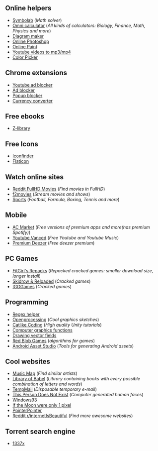 ## Online helpers
- [Symbolab](https://www.symbolab.com/) (*Math solver*)
- [Omni calculator](https://www.omnicalculator.com/) (*All kinds of calculators: Biology, Finance, Math, Physics and more*)
- [Diagram maker](https://app.diagrams.net/)
- [Online Photoshop](https://www.photopea.com/)
- [Online Paint](https://jspaint.app/#local:14066bffee5df)
- [Youtube videos to mp3/mp4](https://www.y2mate.com/en11/convert-youtube)
- [Color Picker](https://www.w3schools.com/colors/colors_picker.asp)

## Chrome extensions
- [Youtube ad blocker](https://chrome.google.com/webstore/detail/adblock-for-youtube/cmedhionkhpnakcndndgjdbohmhepckk?hl=hr)
- [Ad blocker](https://chrome.google.com/webstore/detail/adblock-%E2%80%94-best-ad-blocker/gighmmpiobklfepjocnamgkkbiglidom?hl=hr)
- [Popup blocker](https://chrome.google.com/webstore/detail/pop-up-blocker-for-chrome/bkkbcggnhapdmkeljlodobbkopceiche)
- [Currency converter](https://chrome.google.com/webstore/detail/currency-converter/dkpedpjjafnceedhomeijlphmjbblmdj)

## Free ebooks
 - [Z-library](https://z-lib.org/)

## Free Icons
- [Iconfinder](https://www.iconfinder.com/icon-sets/featured/free)
- [Flaticon](https://www.flaticon.com/)

## Watch online sites
- [Reddit FullHD Movies](https://www.reddit.com/r/watchmoviesfullhd/) (*Find movies in FullHD*)
- [f2movies](https://www2.f2movies.to/) (*Stream movies and shows*)
- [Sports](https://www.totalsportek.com/) (*Football, Formula, Boxing, Tennis and more*)

## Mobile
- [AC Market](https://acmarketofficial.com/) (*Free versions of premium apps and more(has premium Spotify)*)
- [Youtube Vanced](https://vancedapp.com/) (*Free Youtube and Youtube Music*)
- [Premium Deezer](https://drive.google.com/file/d/14pPACcD0uppoauNxmcxy3XpU3O4HgLG_/view?usp=sharing) (*Free deezer premium*)

## PC Games
- [FitGirl's Repacks](https://fitgirl-repacks.site/) (*Repacked cracked games: smaller download size, longer install*)
- [Skidrow & Reloaded](https://www.skidrowreloaded.com/) (*Cracked games*)
- [IGGGames](https://igg-games.com/) (*Cracked games*)

## Programming
- [Regex helper](https://regex101.com/)
- [Openprocessing](https://www.openprocessing.org/browse/#*) (*Cool graphics sketches*)
- [Catlike Coding](https://catlikecoding.com/unity/tutorials/) (*High quality Unity tutorials*)
- [Computer graphics functions](https://www.iquilezles.org/www/index.htm)
- [Drawing vector fields](https://generateme.wordpress.com/2016/04/24/drawing-vector-field/)
- [Red Blob Games](https://www.redblobgames.com/) (*algorithms for games*)
- [Android Asset Studio](https://romannurik.github.io/AndroidAssetStudio/index.html) (*Tools for generating Android assets*)

## Cool websites
- [Music Map](https://www.music-map.com/) (*Find similar artists*)
- [Library of Babel](https://libraryofbabel.info/) (*Library containing books with every possible combination of letters and words*)
- [TempMail](https://temp-mail.org/) (*Disposable temporary e-mail*)
- [This Person Does Not Exist](https://www.thispersondoesnotexist.com/) (*Computer generated human faces*)
- [Windows93](https://www.windows93.net/)
- [If the Moon were only 1 pixel](https://joshworth.com/dev/pixelspace/pixelspace_solarsystem.html)
- [PointerPointer](https://pointerpointer.com/)
- [Reddit r/internetIsBeautiful](https://www.reddit.com/r/InternetIsBeautiful/) (*Find more awesome websites*)

## Torrent search engine
- [1337x](https://1337x.to/)
